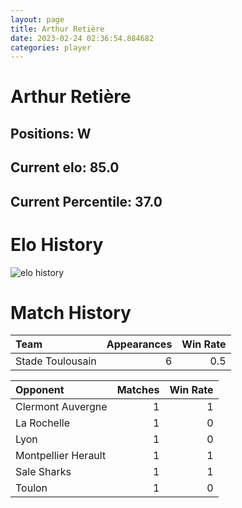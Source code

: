 ```yaml
---  
layout: page  
title: Arthur Retière  
date: 2023-02-24 02:36:54.884682  
categories: player  
---
```

# Arthur Retière

## Positions: W

## Current elo: 85.0

## Current Percentile: 37.0

# Elo History


![elo history](history_ArthurRetière.png)
# Match History


| Team             |   Appearances |   Win Rate |
|:-----------------|--------------:|-----------:|
| Stade Toulousain |             6 |        0.5 |

| Opponent            |   Matches |   Win Rate |
|:--------------------|----------:|-----------:|
| Clermont Auvergne   |         1 |          1 |
| La Rochelle         |         1 |          0 |
| Lyon                |         1 |          0 |
| Montpellier Herault |         1 |          1 |
| Sale Sharks         |         1 |          1 |
| Toulon              |         1 |          0 |